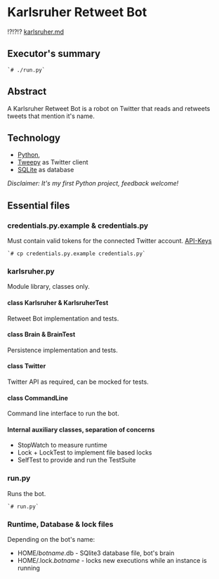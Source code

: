 # Karlsruher Retweet Bot
!?!?!? [karlsruher.md](karlsruher.md)

## Executor's summary

	`# ./run.py`

## Abstract
A Karlsruher Retweet Bot is a robot on Twitter that reads and retweets tweets that mention it's name.

## Technology
* [Python](https://www.python.org/),
* [Tweepy](https://www.tweepy.org/) as Twitter client
* [SQLite](https://www.sqlite.org/) as database

*Disclaimer: It's my first Python project, feedback welcome!*

## Essential files

### credentials.py.example & credentials.py
Must contain valid tokens for the connected Twitter account.
[API-Keys](https://developer.twitter.com)

	`# cp credentials.py.example credentials.py`

### karlsruher.py
Module library, classes only.

#### class Karlsruher & KarlsruherTest
Retweet Bot implementation and tests.

#### class Brain & BrainTest
Persistence implementation and tests.

#### class Twitter
Twitter API as required, can be mocked for tests.

#### class CommandLine
Command line interface to run the bot.

#### Internal auxiliary classes, separation of concerns
* StopWatch to measure runtime
* Lock + LockTest to implement file based locks
* SelfTest to provide and run the TestSuite


### run.py
Runs the bot.

	`# run.py`

### Runtime, Database & lock files
Depending on the bot's name:
* HOME/*botname*.db - SQlite3 database file, bot's brain
* HOME/.lock.*botname* - locks new executions while an instance is running
